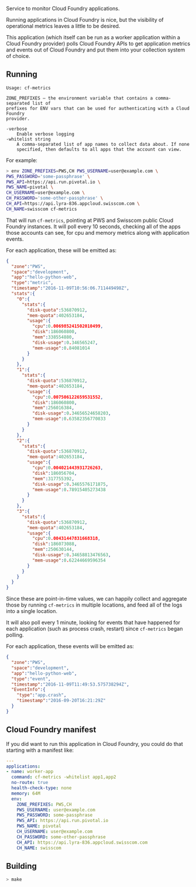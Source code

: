 Service to monitor Cloud Foundry applications.

Running applications in Cloud Foundry is nice, but the visibility of operational
metrics leaves a little to be desired.

This application (which itself can be run as a worker application within a Cloud
Foundry provider) polls Cloud Foundry APIs to get application metrics and events
out of Cloud Foundry and put them into your collection system of choice.

## Running

```
Usage: cf-metrics

ZONE_PREFIXES – the environment variable that contains a comma-separated list of
prefixes for ENV vars that can be used for authenticating with a Cloud Foundry
provider.

-verbose
    Enable verbose logging
-whitelist string
    A comma-separated list of app names to collect data about. If none
    specified, then defaults to all apps that the account can view.
```

For example:

```sh
> env ZONE_PREFIXES=PWS,CH PWS_USERNAME=user@example.com \
PWS_PASSWORD='some-passphrase' \
PWS_API=https://api.run.pivotal.io \
PWS_NAME=pivotal \
CH_USERNAME=user@example.com \
CH_PASSWORD='some-other-passphrase' \
CH_API=https://api.lyra-836.appcloud.swisscom.com \
CH_NAME=swisscom cf-metrics
```

That will run `cf-metrics`, pointing at PWS and Swisscom public Cloud Foundry
instances. It will poll every 10 seconds, checking all of the apps those
accounts can see, for cpu and memory metrics along with application events.

For each application, these will be emitted as:

```json
{
  "zone":"PWS",
  "space":"development",
  "app":"hello-python-web",
  "type":"metric",
  "timestamp":"2016-11-09T10:56:06.711449498Z",
  "stats":{
    "0":{
      "stats":{
        "disk-quota":536870912,
        "mem-quota":402653184,
        "usage":{
          "cpu":0.006985241502010499,
          "disk":186060800,
          "mem":338554880,
          "disk-usage":0.346565247,
          "mem-usage":0.84081014
        }
      }
    },
    "1":{
      "stats":{
        "disk-quota":536870912,
        "mem-quota":402653184,
        "usage":{
          "cpu":0.007506122659531552,
          "disk":186060800,
          "mem":256016384,
          "disk-usage":0.34656524658203,
          "mem-usage":0.63582356770833
        }
      }
    },
    "2":{
      "stats":{
        "disk-quota":536870912,
        "mem-quota":402653184,
        "usage":{
          "cpu":0.004021443931726263,
          "disk":186056704,
          "mem":317755392,
          "disk-usage":0.3465576171875,
          "mem-usage":0.78915405273438
        }
      }
    },
    "3":{
      "stats":{
        "disk-quota":536870912,
        "mem-quota":402653184,
        "usage":{
          "cpu":0.00431447831668318,
          "disk":186073088,
          "mem":250630144,
          "disk-usage":0.34658813476563,
          "mem-usage":0.62244669596354
        }
      }
    }
  }
}
```

Since these are point-in-time values, we can happily collect and aggregate
those by running `cf-metrics` in multiple locations, and feed all of the logs
into a single location.

It will also poll every 1 minute, looking for events that have happened for each
application (such as process crash, restart) since `cf-metrics` began polling.

For each application, these events will be emitted as:

```json
{
  "zone":"PWS",
  "space":"development",
  "app":"hello-python-web",
  "type":"event",
  "timestamp":"2016-11-09T11:49:53.575738294Z",
  "EventInfo":{
    "type":"app.crash",
    "timestamp":"2016-09-20T16:21:29Z"
  }
}
```

## Cloud Foundry manifest

If you did want to run this application in Cloud Foundry, you could do that
starting with a manifest like:

```yml
---
applications:
- name: worker-app
  command: cf-metrics -whitelist app1,app2
  no-route: true
  health-check-type: none
  memory: 64M
  env:
    ZONE_PREFIXES: PWS,CH
    PWS_USERNAME: user@example.com
    PWS_PASSWORD: some-passphrase
    PWS_API: https://api.run.pivotal.io
    PWS_NAME: pivotal
    CH_USERNAME: user@example.com
    CH_PASSWORD: some-other-passphrase
    CH_API: https://api.lyra-836.appcloud.swisscom.com
    CH_NAME: swisscom
```

## Building

```sh
> make
```
